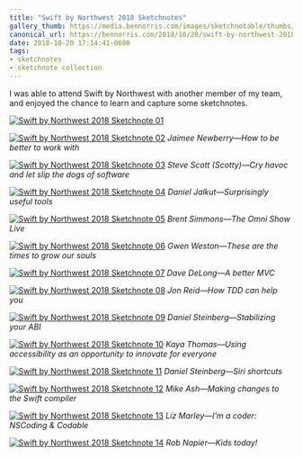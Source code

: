 ```yaml
---
title: "Swift by Northwest 2018 Sketchnotes"
gallery_thumb: https://media.bennorris.com/images/sketchnotable/thumbs/swift-by-northwest-2018-sketchnotes-01.jpg
canonical_url: https://bennorris.com/2018/10/20/swift-by-northwest-2018-sketchnotes
date: 2018-10-20 17:14:41-0600
tags:
- sketchnotes
- sketchnote collection
---
```


I was able to attend Swift by Northwest with another member of my team, and enjoyed the chance to learn and capture some sketchnotes.

[![Swift by Northwest 2018 Sketchnote 01](https://media.bennorris.com/images/sketchnotable/swift-by-northwest-2018/swift-by-northwest-2018-sketchnotes-01.jpg)](https://media.bennorris.com/images/sketchnotable/swift-by-northwest-2018/swift-by-northwest-2018-sketchnotes-01.jpg)

[![Swift by Northwest 2018 Sketchnote 02](https://media.bennorris.com/images/sketchnotable/swift-by-northwest-2018/swift-by-northwest-2018-sketchnotes-02.jpg)](https://media.bennorris.com/images/sketchnotable/swift-by-northwest-2018/swift-by-northwest-2018-sketchnotes-02.jpg)
_Jaimee Newberry—How to be better to work with_

[![Swift by Northwest 2018 Sketchnote 03](https://media.bennorris.com/images/sketchnotable/swift-by-northwest-2018/swift-by-northwest-2018-sketchnotes-03.jpg)](https://media.bennorris.com/images/sketchnotable/swift-by-northwest-2018/swift-by-northwest-2018-sketchnotes-03.jpg)
_Steve Scott (Scotty)—Cry havoc and let slip the dogs of software_

[![Swift by Northwest 2018 Sketchnote 04](https://media.bennorris.com/images/sketchnotable/swift-by-northwest-2018/swift-by-northwest-2018-sketchnotes-04.jpg)](https://media.bennorris.com/images/sketchnotable/swift-by-northwest-2018/swift-by-northwest-2018-sketchnotes-04.jpg)
_Daniel Jalkut—Surprisingly useful tools_

[![Swift by Northwest 2018 Sketchnote 05](https://media.bennorris.com/images/sketchnotable/swift-by-northwest-2018/swift-by-northwest-2018-sketchnotes-05.jpg)](https://media.bennorris.com/images/sketchnotable/swift-by-northwest-2018/swift-by-northwest-2018-sketchnotes-05.jpg)
_Brent Simmons—The Omni Show Live_

[![Swift by Northwest 2018 Sketchnote 06](https://media.bennorris.com/images/sketchnotable/swift-by-northwest-2018/swift-by-northwest-2018-sketchnotes-06.jpg)](https://media.bennorris.com/images/sketchnotable/swift-by-northwest-2018/swift-by-northwest-2018-sketchnotes-06.jpg)
_Gwen Weston—These are the times to grow our souls_

[![Swift by Northwest 2018 Sketchnote 07](https://media.bennorris.com/images/sketchnotable/swift-by-northwest-2018/swift-by-northwest-2018-sketchnotes-07.jpg)](https://media.bennorris.com/images/sketchnotable/swift-by-northwest-2018/swift-by-northwest-2018-sketchnotes-07.jpg)
_Dave DeLong—A better MVC_

[![Swift by Northwest 2018 Sketchnote 08](https://media.bennorris.com/images/sketchnotable/swift-by-northwest-2018/swift-by-northwest-2018-sketchnotes-08.jpg)](https://media.bennorris.com/images/sketchnotable/swift-by-northwest-2018/swift-by-northwest-2018-sketchnotes-08.jpg)
_Jon Reid—How TDD can help you_

[![Swift by Northwest 2018 Sketchnote 09](https://media.bennorris.com/images/sketchnotable/swift-by-northwest-2018/swift-by-northwest-2018-sketchnotes-09.jpg)](https://media.bennorris.com/images/sketchnotable/swift-by-northwest-2018/swift-by-northwest-2018-sketchnotes-09.jpg)
_Daniel Steinberg—Stabilizing your ABI_

[![Swift by Northwest 2018 Sketchnote 10](https://media.bennorris.com/images/sketchnotable/swift-by-northwest-2018/swift-by-northwest-2018-sketchnotes-10.jpg)](https://media.bennorris.com/images/sketchnotable/swift-by-northwest-2018/swift-by-northwest-2018-sketchnotes-10.jpg)
_Kaya Thomas—Using accessibility as an opportunity to innovate for everyone_

[![Swift by Northwest 2018 Sketchnote 11](https://media.bennorris.com/images/sketchnotable/swift-by-northwest-2018/swift-by-northwest-2018-sketchnotes-11.jpg)](https://media.bennorris.com/images/sketchnotable/swift-by-northwest-2018/swift-by-northwest-2018-sketchnotes-11.jpg)
_Daniel Steinberg—Siri shortcuts_

[![Swift by Northwest 2018 Sketchnote 12](https://media.bennorris.com/images/sketchnotable/swift-by-northwest-2018/swift-by-northwest-2018-sketchnotes-12.jpg)](https://media.bennorris.com/images/sketchnotable/swift-by-northwest-2018/swift-by-northwest-2018-sketchnotes-12.jpg)
_Mike Ash—Making changes to the Swift compiler_

[![Swift by Northwest 2018 Sketchnote 13](https://media.bennorris.com/images/sketchnotable/swift-by-northwest-2018/swift-by-northwest-2018-sketchnotes-13.jpg)](https://media.bennorris.com/images/sketchnotable/swift-by-northwest-2018/swift-by-northwest-2018-sketchnotes-13.jpg)
_Liz Marley—I'm a coder: NSCoding & Codable_

[![Swift by Northwest 2018 Sketchnote 14](https://media.bennorris.com/images/sketchnotable/swift-by-northwest-2018/swift-by-northwest-2018-sketchnotes-14.jpg)](https://media.bennorris.com/images/sketchnotable/swift-by-northwest-2018/swift-by-northwest-2018-sketchnotes-14.jpg)
_Rob Napier—Kids today!_
